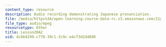 ```yaml
---
content_type: resource
description: Audio recording demonstrating Japanese pronunciation.
file: /media/https%3A/open-learning-course-data-rc.s3.amazonaws.com/21g-504-japanese-iv-spring-2009/4cb64299c77839c13c9ce4cf3d2d4896_Lesson20A2.mp3
file_type: audio/mpeg
resourcetype: Other
title: Lesson20A2
uid: 4cb64299-c778-39c1-3c9c-e4cf3d2d4896
---
```

